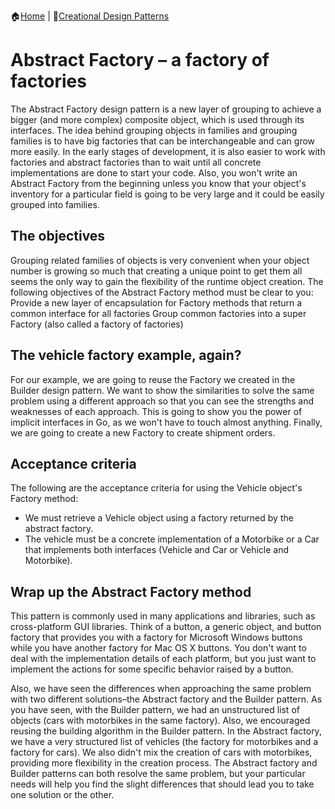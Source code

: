 :house:[Home](https://github.com/DevilsTear/go-design-patterns/ "Table of Contents") | :file_folder:[Creational Design Patterns](https://github.com/DevilsTear/go-design-patterns/tree/main/gang-of-four/creational/ "Creational Design Patterns Table of Contents")
# Abstract Factory – a factory of factories
The Abstract Factory design pattern is a new layer of grouping to achieve a bigger (and
more complex) composite object, which is used through its interfaces. The idea behind
grouping objects in families and grouping families is to have big factories that can be
interchangeable and can grow more easily. In the early stages of development, it is also
easier to work with factories and abstract factories than to wait until all concrete
implementations are done to start your code. Also, you won't write an Abstract Factory
from the beginning unless you know that your object's inventory for a particular field is
going to be very large and it could be easily grouped into families.
## The objectives
Grouping related families of objects is very convenient when your object number is growing
so much that creating a unique point to get them all seems the only way to gain
the flexibility of the runtime object creation. The following objectives of the Abstract Factory
method must be clear to you:
Provide a new layer of encapsulation for Factory methods that return a common
interface for all factories
Group common factories into a super Factory (also called a factory of factories)
## The vehicle factory example, again?
For our example, we are going to reuse the Factory we created in the Builder design pattern.
We want to show the similarities to solve the same problem using a different approach so
that you can see the strengths and weaknesses of each approach. This is going to show you
the power of implicit interfaces in Go, as we won't have to touch almost anything. Finally,
we are going to create a new Factory to create shipment orders.

## Acceptance criteria
The following are the acceptance criteria for using the Vehicle object's Factory method:
- We must retrieve a Vehicle object using a factory returned by the abstract
factory.
- The vehicle must be a concrete implementation of a Motorbike or a Car that
implements both interfaces (Vehicle and Car or Vehicle and Motorbike).

## Wrap up the Abstract Factory method
This pattern is commonly used in many applications and libraries,
such as cross-platform GUI libraries. Think of a button, a generic object, and button factory
that provides you with a factory for Microsoft Windows buttons while you have another
factory for Mac OS X buttons. You don't want to deal with the implementation details of
each platform, but you just want to implement the actions for some specific behavior raised
by a button.

Also, we have seen the differences when approaching the same problem with two different
solutions–the Abstract factory and the Builder pattern. As you have seen, with the Builder
pattern, we had an unstructured list of objects (cars with motorbikes in the same factory).
Also, we encouraged reusing the building algorithm in the Builder pattern. In the Abstract
factory, we have a very structured list of vehicles (the factory for motorbikes and a factory
for cars). We also didn't mix the creation of cars with motorbikes, providing more flexibility
in the creation process. The Abstract factory and Builder patterns can both resolve the same
problem, but your particular needs will help you find the slight differences that should lead
you to take one solution or the other.